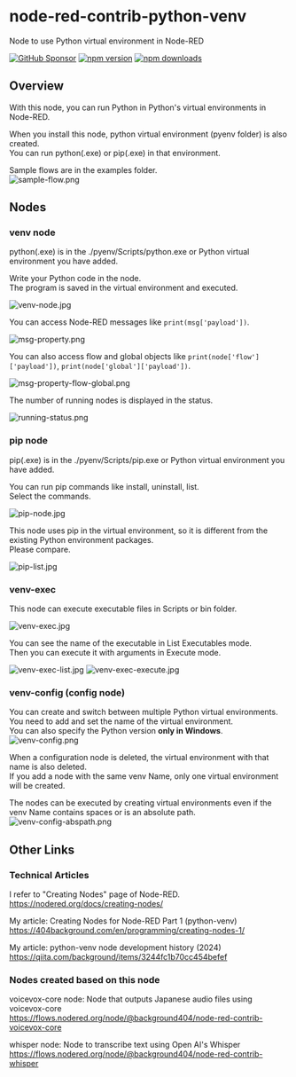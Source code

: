# node-red-contrib-python-venv

Node to use Python virtual environment in Node-RED

[![GitHub Sponsor](https://img.shields.io/static/v1?label=Sponsor&message=%E2%9D%A4&logo=GitHub&color=ff69b4)](https://github.com/sponsors/404background)
[![npm version](https://img.shields.io/npm/v/@background404/node-red-contrib-python-venv?style=flat-square)](https://www.npmjs.com/package/@background404/node-red-contrib-python-venv)
[![npm downloads](https://img.shields.io/npm/dm/@background404/node-red-contrib-python-venv?style=flat-square)](https://www.npmjs.com/package/@background404/node-red-contrib-python-venv)

## Overview

With this node, you can run Python in Python's virtual environments in Node-RED.

When you install this node, python virtual environment (pyenv folder) is also created.  
You can run python(.exe) or pip(.exe) in that environment.

Sample flows are in the examples folder.  
![sample-flow.png](./img/sample-flow.png)

## Nodes

### venv node

python(.exe) is in the ./pyenv/Scripts/python.exe or Python virtual environment you have added.

Write your Python code in the node.  
The program is saved in the virtual environment and executed.

![venv-node.jpg](./img/venv-node.png)

You can access Node-RED messages like `print(msg['payload'])`.

![msg-property.png](./img/msg-property.png)

You can also access flow and global objects like `print(node['flow']['payload'])`, `print(node['global']['payload'])`.

![msg-property-flow-global.png](./img/msg-property-flow-global.png)

The number of running nodes is displayed in the status.

![running-status.png](./img/running-status.png)

### pip node

pip(.exe) is in the ./pyenv/Scripts/pip.exe or Python virtual environment you have added.

You can run pip commands like install, uninstall, list.  
Select the commands.

![pip-node.jpg](./img/pip-node.png)

This node uses pip in the virtual environment, so it is different from the existing Python environment packages.  
Please compare.

![pip-list.jpg](./img/pip-list.jpg)

### venv-exec

This node can execute executable files in Scripts or bin folder.

![venv-exec.jpg](./img/venv-exec.jpg)

You can see the name of the executable in List Executables mode.  
Then you can execute it with arguments in Execute mode.

![venv-exec-list.jpg](./img/venv-exec-list.jpg)
![venv-exec-execute.jpg](./img/venv-exec-execute.jpg)

### venv-config (config node)

You can create and switch between multiple Python virtual environments.  
You need to add and set the name of the virtual environment.  
You can also specify the Python version **only in Windows**.  
![venv-config.png](./img/venv-config.png)

When a configuration node is deleted, the virtual environment with that name is also deleted.  
If you add a node with the same venv Name, only one virtual environment will be created.

The nodes can be executed by creating virtual environments even if the venv Name contains spaces or is an absolute path.  
![venv-config-abspath.png](./img/venv-config-abspath.png)

## Other Links

### Technical Articles

I refer to "Creating Nodes" page of Node-RED.  
<https://nodered.org/docs/creating-nodes/>

My article: Creating Nodes for Node-RED Part 1 (python-venv)  
<https://404background.com/en/programming/creating-nodes-1/>

My article: python-venv node development history (2024)  
<https://qiita.com/background/items/3244fc1b70cc454befef>  

### Nodes created based on this node

voicevox-core node: Node that outputs Japanese audio files using voicevox-core  
<https://flows.nodered.org/node/@background404/node-red-contrib-voicevox-core>

whisper node: Node to transcribe text using Open AI's Whisper  
<https://flows.nodered.org/node/@background404/node-red-contrib-whisper>
